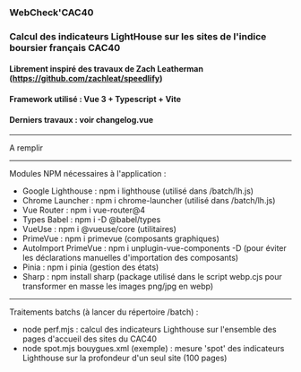 ### WebCheck'CAC40
### Calcul des indicateurs LightHouse sur les sites de l'indice boursier français CAC40
#### Librement inspiré des travaux de Zach Leatherman (https://github.com/zachleat/speedlify)
#### Framework utilisé : Vue 3 + Typescript + Vite
#### Derniers travaux : voir changelog.vue

---

A remplir

---

Modules NPM nécessaires à l'application :
- Google Lighthouse : npm i lighthouse (utilisé dans /batch/lh.js)
- Chrome Launcher : npm i chrome-launcher (utilisé dans /batch/lh.js)
- Vue Router : npm i vue-router@4
- Types Babel : npm i -D @babel/types
- VueUse : npm i @vueuse/core (utilitaires)
- PrimeVue : npm i primevue (composants graphiques)
- AutoImport PrimeVue : npm i unplugin-vue-components -D (pour éviter les déclarations manuelles d'importation des composants)
- Pinia : npm i pinia (gestion des états)
- Sharp : npm install sharp (package utilisé dans le script webp.cjs pour transformer en masse les images png/jpg en webp)

---

Traitements batchs (à lancer du répertoire /batch) :
- node perf.mjs : calcul des indicateurs Lighthouse sur l'ensemble des pages d'accueil des sites du CAC40 
- node spot.mjs bouygues.xml (exemple) : mesure 'spot' des indicateurs Lighthouse sur la profondeur d'un seul site (100 pages)
